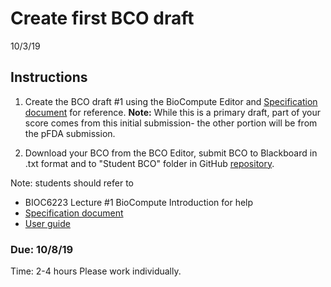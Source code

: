 Create first BCO draft
===================================
10/3/19

## Instructions
1. Create the  BCO draft #1 using the BioCompute Editor and [Specification document](https://github.com/biocompute-objects/BCO_Specification) for reference. **Note:** While this is a primary draft, part of your score comes from this initial submission- the other portion will be from the pFDA submission.

2. Download your BCO from the BCO Editor, submit  BCO to Blackboard in .txt format and to "Student BCO" folder in GitHub [repository](https://github.com/biocompute-objects/GW-SMHS-BIOC6223). 


Note: students should refer to 
- BIOC6223 Lecture #1 BioCompute Introduction for help
- [Specification document](https://github.com/biocompute-objects/BCO_Specification)
- [User guide](https://github.com/biocompute-objects/BCO_Specification/blob/master/user_guide.md)
 
### Due: 10/8/19 
Time: 2-4 hours
Please work individually.


